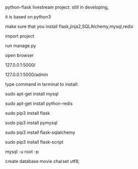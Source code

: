 
python-flask livestream project: still in developing, 



it is based on python3

make sure that you install flask,jinja2,SQLAlchemy,mysql,redis

import project

run manage.py

open browser 

127.0.0.1:5000/

127.0.0.1:5000/admin







type command in terminal to install:

  sudo apt-get install mysql

  sudo apt-get install python-redis
	
  sudo pip3 install flask
	
  sudo pip3 install pymysql
	
  sudo pip3 install flask-sqlalchemy
	
  sudo pip3 install flask-script

	
  mysql -u root -p
	
  create database movie charset utf8;
